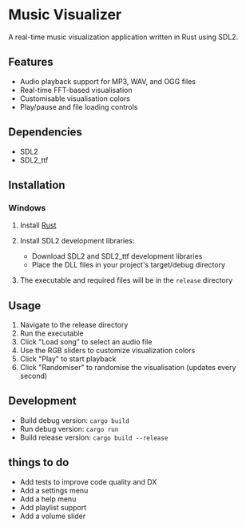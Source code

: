 # Music Visualizer

A real-time music visualization application written in Rust using SDL2.

## Features
- Audio playback support for MP3, WAV, and OGG files
- Real-time FFT-based visualisation
- Customisable visualisation colors
- Play/pause and file loading controls

## Dependencies
- SDL2
- SDL2_ttf

## Installation

### Windows
1. Install [Rust](https://rustup.rs/)
2. Install SDL2 development libraries:
   - Download SDL2 and SDL2_ttf development libraries
   - Place the DLL files in your project's target/debug directory


   
3. The executable and required files will be in the `release` directory

## Usage
1. Navigate to the release directory
2. Run the executable
3. Click "Load song" to select an audio file
4. Use the RGB sliders to customize visualization colors
5. Click "Play" to start playback
6. Click "Randomiser" to randomise the visualisation (updates every second)

## Development
- Build debug version: `cargo build`
- Run debug version: `cargo run`
- Build release version: `cargo build --release`

## things to do 

- Add tests to improve code quality and DX
- Add a settings menu
- Add a help menu
- Add playlist support
- Add a volume slider
